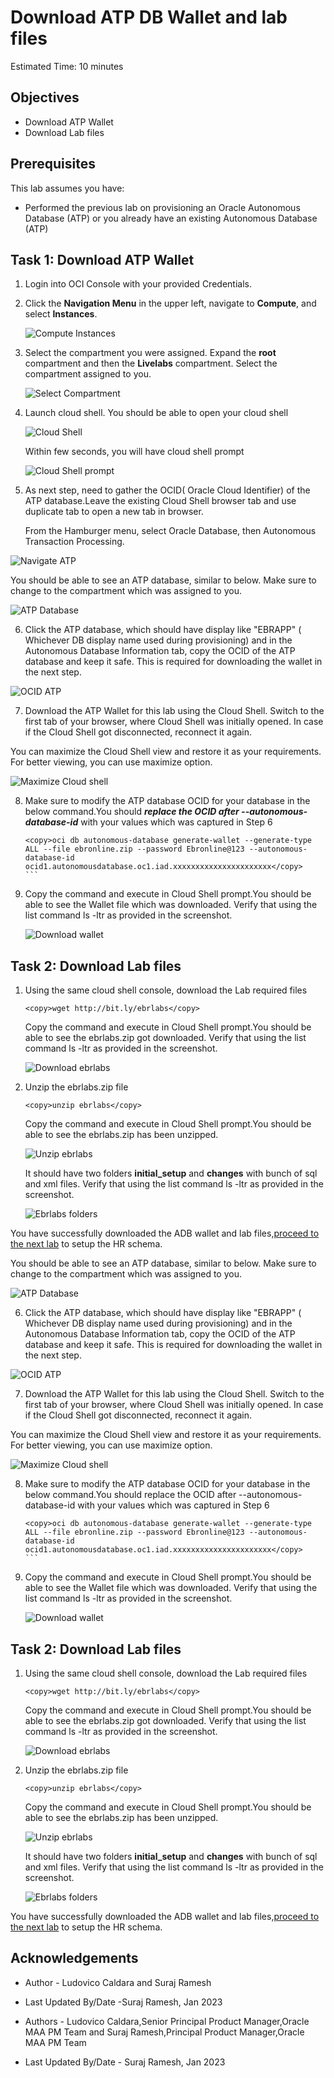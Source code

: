 # Download ATP DB Wallet and lab files

Estimated Time: 10 minutes

##  Objectives

- Download ATP Wallet
- Download Lab files 

##  Prerequisites

This lab assumes you have:

- Performed the previous lab on provisioning an Oracle Autonomous Database (ATP) or you already have an existing Autonomous Database (ATP)

## Task 1: Download ATP Wallet 

1. Login into OCI Console with your provided Credentials. 

2. Click the **Navigation Menu** in the upper left, navigate to **Compute**, and select **Instances**.

   ![Compute Instances](https://oracle-livelabs.github.io/common/images/console/compute-instances.png " ")

3. Select the compartment you were assigned. Expand the **root** compartment and then the **Livelabs** compartment. Select the compartment assigned to you.

   ![Select Compartment](images/select-compartment.png " ")

4. Launch cloud shell. You should be able to open your cloud shell

   ![Cloud Shell](https://oracle-livelabs.github.io/common/images/console/cloud-shell.png " ")
    
   Within few seconds, you will have cloud shell prompt

   ![Cloud Shell prompt](images/cloudshell-prompt.png " ")

5. As next step, need to gather the OCID( Oracle Cloud Identifier) of the ATP database.Leave the existing Cloud Shell browser tab and use duplicate tab to open a new tab in browser.

   From the Hamburger menu, select Oracle Database, then Autonomous Transaction Processing.

  ![Navigate ATP](images/navigate-atp.png " ")

  You should be able to see an ATP database, similar to below. Make sure to change to the compartment which was assigned to you.

  ![ATP Database](images/atp-database.png " ")

6. Click the ATP database, which should have display like "EBRAPP" ( Whichever DB display name used during provisioning) and in the Autonomous Database Information tab, copy the OCID of the ATP database and keep it safe. This is required for downloading the wallet in the next step.

  ![OCID ATP](images/ocid-atp.png " ")

7. Download the ATP Wallet for this lab using the Cloud Shell. Switch to the first tab of your browser, where Cloud Shell was initially opened. In case if the Cloud Shell got disconnected, reconnect it again.

  You can maximize the Cloud Shell view and restore it as your requirements. For better viewing, you can use maximize option.

  ![Maximize Cloud shell](images/maximize-cloudshell.png " ")

8. Make sure to modify the ATP database OCID for your database in the below command.You should ***replace the OCID after --autonomous-database-id*** with your values which was captured in Step 6

   ````text
   <copy>oci db autonomous-database generate-wallet --generate-type ALL --file ebronline.zip --password Ebronline@123 --autonomous-database-id ocid1.autonomousdatabase.oc1.iad.xxxxxxxxxxxxxxxxxxxxxx</copy>
   ```

9. Copy the command and execute in Cloud Shell prompt.You should be able to see the Wallet file which was downloaded. Verify that using the list command ls -ltr as provided in the screenshot.

   ![Download wallet](images/download-wallet.png " ")


## Task 2: Download Lab files

1. Using the same cloud shell console, download the Lab required files

   ```text
   <copy>wget http://bit.ly/ebrlabs</copy>
   ```
   Copy the command and execute in Cloud Shell prompt.You should be able to see the ebrlabs.zip got downloaded. Verify that using the list command ls -ltr as provided in the screenshot.

   ![Download ebrlabs](images/download-ebrlabs.png " ")

2. Unzip the ebrlabs.zip file 

   ```text
   <copy>unzip ebrlabs</copy>
   ```
   
   Copy the command and execute in Cloud Shell prompt.You should be able to see the ebrlabs.zip has been unzipped.

   ![Unzip ebrlabs](images/unzip-ebrlabs.png " ")

   It should have two folders **initial_setup** and **changes** with bunch of sql and xml files. Verify that using the list command ls -ltr as provided in the screenshot.

   ![Ebrlabs folders](images/ebrlabs-folders.png " ")


You have successfully downloaded the ADB wallet and lab files,[proceed to the next lab](#next) to setup the HR schema.

  You should be able to see an ATP database, similar to below. Make sure to change to the compartment which was assigned to you.

  ![ATP Database](images/atp-database.png " ")

6. Click the ATP database, which should have display like "EBRAPP" ( Whichever DB display name used during provisioning) and in the Autonomous Database Information tab, copy the OCID of the ATP database and keep it safe. This is required for downloading the wallet in the next step.

  ![OCID ATP](images/ocid-atp.png " ")

7. Download the ATP Wallet for this lab using the Cloud Shell. Switch to the first tab of your browser, where Cloud Shell was initially opened. In case if the Cloud Shell got disconnected, reconnect it again.

  You can maximize the Cloud Shell view and restore it as your requirements. For better viewing, you can use maximize option.

  ![Maximize Cloud shell](images/maximize-cloudshell.png " ")

8. Make sure to modify the ATP database OCID for your database in the below command.You should replace the OCID after --autonomous-database-id with your values which was captured in Step 6

   ````text
   <copy>oci db autonomous-database generate-wallet --generate-type ALL --file ebronline.zip --password Ebronline@123 --autonomous-database-id ocid1.autonomousdatabase.oc1.iad.xxxxxxxxxxxxxxxxxxxxxx</copy>
   ```

9. Copy the command and execute in Cloud Shell prompt.You should be able to see the Wallet file which was downloaded. Verify that using the list command ls -ltr as provided in the screenshot.

   ![Download wallet](images/download-wallet.png " ")


## Task 2: Download Lab files

1. Using the same cloud shell console, download the Lab required files

   ```text
   <copy>wget http://bit.ly/ebrlabs</copy>
   ```
   Copy the command and execute in Cloud Shell prompt.You should be able to see the ebrlabs.zip got downloaded. Verify that using the list command ls -ltr as provided in the screenshot.

   ![Download ebrlabs](images/download-ebrlabs.png " ")

2. Unzip the ebrlabs.zip file 

   ```text
   <copy>unzip ebrlabs</copy>
   ```
   
   Copy the command and execute in Cloud Shell prompt.You should be able to see the ebrlabs.zip has been unzipped.

   ![Unzip ebrlabs](images/unzip-ebrlabs.png " ")

   It should have two folders **initial_setup** and **changes** with bunch of sql and xml files. Verify that using the list command ls -ltr as provided in the screenshot.

   ![Ebrlabs folders](images/ebrlabs-folders.png " ")


You have successfully downloaded the ADB wallet and lab files,[proceed to the next lab](#next) to setup the HR schema.

## **Acknowledgements**

- Author - Ludovico Caldara and Suraj Ramesh 
- Last Updated By/Date -Suraj Ramesh, Jan 2023

- Authors - Ludovico Caldara,Senior Principal Product Manager,Oracle MAA PM Team and Suraj Ramesh,Principal Product Manager,Oracle MAA PM Team
- Last Updated By/Date - Suraj Ramesh, Jan 2023

